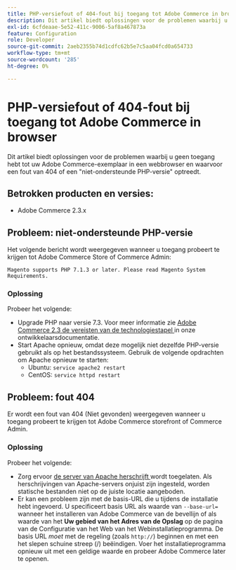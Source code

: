 ```yaml
---
title: PHP-versiefout of 404-fout bij toegang tot Adobe Commerce in browser
description: Dit artikel biedt oplossingen voor de problemen waarbij u geen toegang hebt tot uw Adobe Commerce-exemplaar in een webbrowser en waarvoor een fout van 404 of een "niet-ondersteunde PHP-versie" optreedt.
exl-id: 6cfdeaae-5e52-411c-9006-5af8a467873a
feature: Configuration
role: Developer
source-git-commit: 2aeb2355b74d1cdfc62b5e7c5aa04fcd0a654733
workflow-type: tm+mt
source-wordcount: '285'
ht-degree: 0%

---
```


# PHP-versiefout of 404-fout bij toegang tot Adobe Commerce in browser

Dit artikel biedt oplossingen voor de problemen waarbij u geen toegang hebt tot uw Adobe Commerce-exemplaar in een webbrowser en waarvoor een fout van 404 of een &quot;niet-ondersteunde PHP-versie&quot; optreedt.

## Betrokken producten en versies:

* Adobe Commerce 2.3.x

## Probleem: niet-ondersteunde PHP-versie

Het volgende bericht wordt weergegeven wanneer u toegang probeert te krijgen tot Adobe Commerce Store of Commerce Admin:

`Magento supports PHP 7.1.3 or later. Please read Magento System Requirements.`

### Oplossing

Probeer het volgende:

* Upgrade PHP naar versie 7.3. Voor meer informatie zie [ Adobe Commerce 2.3 de vereisten van de technologiestapel ](https://experienceleague.adobe.com/nl/docs/commerce-operations/installation-guide/system-requirements) in onze ontwikkelaarsdocumentatie.
* Start Apache opnieuw, omdat deze mogelijk niet dezelfde PHP-versie gebruikt als op het bestandssysteem. Gebruik de volgende opdrachten om Apache opnieuw te starten:
   * Ubuntu: `service apache2 restart`
   * CentOS: `service httpd restart`

## Probleem: fout 404

Er wordt een fout van 404 (Niet gevonden) weergegeven wanneer u toegang probeert te krijgen tot Adobe Commerce storefront of Commerce Admin.

### Oplossing

Probeer het volgende:

* Zorg ervoor [ de server van Apache herschrijft ](https://experienceleague.adobe.com/nl/docs/commerce-operations/installation-guide/prerequisites/web-server/apache) wordt toegelaten. Als herschrijvingen van Apache-servers onjuist zijn ingesteld, worden statische bestanden niet op de juiste locatie aangeboden.
* Er kan een probleem zijn met de basis-URL die u tijdens de installatie hebt ingevoerd. U specificeert basis URL als waarde van `--base-url=` wanneer het installeren van Adobe Commerce van de bevellijn of als waarde van het **Uw gebied van het Adres van de Opslag** op de pagina van de Configuratie van het Web van het Webinstallatieprogramma. De basis URL *moet* met de regeling (zoals `http://`) beginnen en met een het slepen schuine streep (/) beëindigen. Voer het installatieprogramma opnieuw uit met een geldige waarde en probeer Adobe Commerce later te openen.
